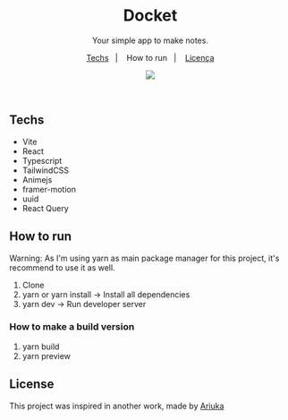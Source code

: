 <h1 align="center">
  Docket
</h1>

<p align="center">
  Your simple app to make notes.
</p>

<p align="center">
  <a href="#-tecnologias">Techs</a>&nbsp;&nbsp;&nbsp;|&nbsp;&nbsp;&nbsp;
  <a>How to run</a>&nbsp;&nbsp;&nbsp;|&nbsp;&nbsp;&nbsp;
  <a href="#memo-licença">Licença</a>
</p>

<p align="center">
<img src="https://user-images.githubusercontent.com/83383626/217909731-7dd1d4b7-d4db-4f60-80a1-f22a1f864184.png" />
</p>

<br>

## Techs

- Vite
- React
- Typescript
- TailwindCSS
- Animejs
- framer-motion
- uuid
- React Query

## How to run 

Warning: As I'm using yarn as main package manager for this project, it's recommend to use it as well.

1. Clone
2. yarn or yarn install -> Install all dependencies
3. yarn dev -> Run developer server

### How to make a build version
1. yarn build
2. yarn preview

## License

This project was inspired in another work, made by <a target="_blank" href="https://dribbble.com/shots/14037848-Docket-note-Side-menu" >Ariuka<a/>

